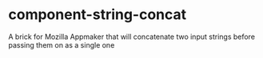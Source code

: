 component-string-concat
======================

A brick for Mozilla Appmaker that will concatenate two input strings before passing them on as a single one
